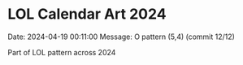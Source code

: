 # LOL Calendar Art 2024

Date: 2024-04-19 00:11:00
Message: O pattern (5,4) (commit 12/12)

Part of LOL pattern across 2024
